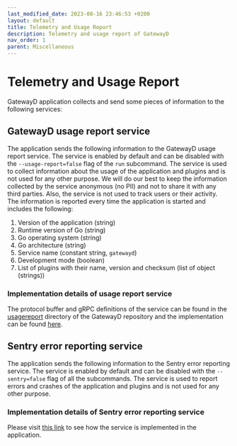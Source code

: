 ```yaml
---
last_modified_date: 2023-08-16 23:46:53 +0200
layout: default
title: Telemetry and Usage Report
description: Telemetry and usage report of GatewayD
nav_order: 1
parent: Miscellaneous
---
```


# Telemetry and Usage Report

GatewayD application collects and send some pieces of information to the following services:

## GatewayD usage report service

The application sends the following information to the GatewayD usage report service. The service is enabled by default and can be disabled with the `--usage-report=false` flag of the `run` subcommand. The service is used to collect information about the usage of the application and plugins and is not used for any other purpose. We will do our best to keep the information collected by the service anonymous (no PII) and not to share it with any third parties. Also, the service is not used to track users or their activity. The information is reported every time the application is started and includes the following:

1. Version of the application (string)
2. Runtime version of Go (string)
3. Go operating system (string)
4. Go architecture (string)
5. Service name (constant string, `gatewayd`)
6. Development mode (boolean)
7. List of plugins with their name, version and checksum (list of object (strings))

### Implementation details of usage report service

The protocol buffer and gRPC definitions of the service can be found in the [usagereport](https://github.com/gatewayd-io/gatewayd/tree/main/usagereport) directory of the GatewayD repository and the implementation can be found [here](https://github.com/gatewayd-io/gatewayd/blob/d19014aa1d552f44abede96987188ddfd8fd2bf6/cmd/run.go#L560-L602).

## Sentry error reporting service

The application sends the following information to the Sentry error reporting service. The service is enabled by default and can be disabled with the `--sentry=false` flag of all the subcommands. The service is used to report errors and crashes of the application and plugins and is not used for any other purpose.

### Implementation details of Sentry error reporting service

Please visit [this link](https://github.com/gatewayd-io/gatewayd/blob/d19014aa1d552f44abede96987188ddfd8fd2bf6/cmd/run.go#L84-L104) to see how the service is implemented in the application.
